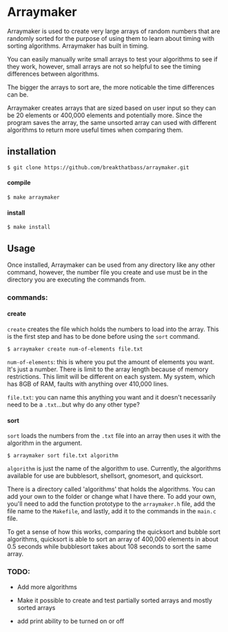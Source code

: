 # Arraymaker

Arraymaker is used to create very large arrays of random numbers that are randomly sorted for the purpose of using them to learn about timing with sorting algorithms. Arraymaker has built in timing.

You can easily manually write small arrays to test your algorithms to see if they work, however, small arrays are not so helpful to see the timing differences between algorithms.

The bigger the arrays to sort are, the more noticable the time differences can be.

Arraymaker creates arrays that are sized based on user input so they can be 20 elements or 400,000 elements and potentially more. Since the program saves the array, the same unsorted array can used with different algorithms to return more useful times when comparing them.

## installation
```
$ git clone https://github.com/breakthatbass/arraymaker.git
```

#### compile
```
$ make arraymaker
```

#### install
```
$ make install
```

## Usage

Once installed, Arraymaker can be used from any directory like any other command, however, the number file you create and use must be in the directory you are executing the commands from. 

### commands:

#### create

```create``` creates the file which holds the numbers to load into the array. This is the first step and has to be done before using the ```sort``` command.

```
$ arraymaker create num-of-elements file.txt
```
```num-of-elements```: this is where you put the amount of elements you want. It's just a number. There is limit to the array length because of memory restrictions. This limit will be different on each system. My system, which has 8GB of RAM, faults with anything over 410,000 lines. 

```file.txt```: you can name this anything you want and it doesn't necessarily need to be a ```.txt```...but why do any other type?

#### sort

```sort``` loads the numbers from the ```.txt``` file into an array then uses it with the algorithm in the argument.

```
$ arraymaker sort file.txt algorithm
```
```algorithm``` is just the name of the algorithm to use. Currently, the algorithms available for use are bubblesort, shellsort, gnomesort, and quicksort. 

There is a directory called 'algorithms' that holds the algorithms. You can add your own to the folder or change what I have there. To add your own, you'll need to add the function prototype to the ```arraymaker.h``` file, add the file name to the ```Makefile```, and lastly, add it to the commands in the ```main.c``` file.

To get a sense of how this works, comparing the quicksort and bubble sort algorithms, quicksort is able to sort an array of 400,000 elements in about 0.5 seconds while bubblesort takes about 108 seconds to sort the same array. 

### TODO:
- Add more algorithms

- Make it possible to create and test partially sorted arrays and mostly sorted arrays

- add print ability to be turned on or off